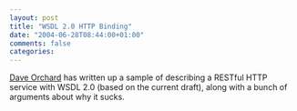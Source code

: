 ```yaml
---
layout: post
title: "WSDL 2.0 HTTP Binding"
date: "2004-06-28T08:44:00+01:00"
comments: false
categories: 
---
```


<p><a href="http://www.pacificspirit.com/blog/2004/06/22/wsdl_20_http_binding_example">Dave Orchard</a> has written up a sample of describing a RESTful HTTP service with WSDL 2.0 (based on the current draft), along with a bunch of arguments about why it sucks.</p>


